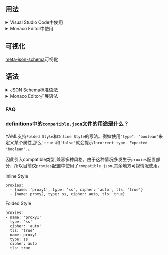 ## 用法

<details>
<summary>Visual Studio Code中使用</summary>

1. 安装YAML语法支持插件`redhat.vscode-yaml`。
2. 在`.vscode`目录下的`settings.json`文件中（如不存在则手动创建），填入以下内容。其中，key为schema文件的地址，value为路径通配符，可根据自身需要自行修改。
   ```json
   {
     "yaml.schemas": {
       "https://fastly.jsdelivr.net/gh/dongchengjie/airport@main/    meta-json-schema.json": "**/*.yaml"
     }
   }
   ```

</details>
<details>
<summary>Monaco Editor中使用</summary>

1.  安装`monaco-editor`（编辑器）和`monaco-yaml`（YAML支持）。

    ```
    npm install monaco-editor
    npm install monaco-yaml
    ```

2.  如果是vite项目，可通过安装插件简化初始化（其他构建工具如`webpack`请参考[monaco-yaml文档](https://github.com/remcohaszing/monaco-yaml?tab=readme-ov-file#using-monaco-webpack-loader-plugin)）。

    1.  安装`vite-plugin-monaco-editor`。

    ```
    npm install vite-plugin-monaco-editor
    ```

    2.  配置`vite.config.ts`。

    ```javascript
    import { defineConfig } from 'vite';
    import monacoEditor from 'vite-plugin-monaco-editor';
    export default defineConfig({
      plugins: [
        monacoEditor({
          languageWorkers: ['editorWorkerService'],
          customWorkers: [
            {
              label: 'yaml',
              entry: 'monaco-yaml/yaml.worker'
            }
          ]
        })
      ]
    });
    ```

    3.  代码中配置schema

    ```javascript
    import * as monaco from 'monaco-editor';
    import { configureMonacoYaml } from 'monaco-yaml';

    configureMonacoYaml(monaco, {
      validate: true,
      enableSchemaRequest: true,
      schemas: [
        {
          uri: 'https://fastly.jsdelivr.net/gh/dongchengjie/airport@main/meta-json-schema.json',
          fileMatch: ['**/*.clash.yaml']
        }
      ]
    });
    ```

</details>

## 可视化

[meta-json-schema](https://dongchengjie.github.io/meta-json-schema/?schema=https://raw.githubusercontent.com/dongchengjie/airport/main/meta-json-schema.json)可视化

## 语法

<details>
<summary>JSON Schema标准语法</summary>

项目使用的JSON Schema版本为[`draft-07`](https://json-schema.org/draft-07/json-schema-release-notes)，语法请参考[JSON Schema Reference](https://json-schema.org/understanding-json-schema/reference)。

</details>

<details>
<summary>Monaco Editor扩展语法</summary>

> Monaco 编辑器是为 VS Code 提供支持的开源代码编辑器，使用下列属性提供更丰富的`Snippet`支持。

```typescript
interface JSONSchema {
  // 自定义Snippet建议(数组)
  defaultSnippets?: {
    label?: string; // 标题
    description?: string; // 描述
    markdownDescription?: string; // 描述(markdown格式)
    body?: any; // 内容
    bodyText?: string; // 内容文本
  }[];
  errorMessage?: string; // 错误信息
  patternErrorMessage?: string; // 格式错误信息(优先级高于errorMessage)
  deprecationMessage?: string; // 过时错误信息
  enumDescriptions?: string[]; // 枚举描述信息(数组)
  markdownEnumDescriptions?: string[]; // 枚举描述信息(markdown格式)
  markdownDescription?: string; // 描述信息(markdown格式)
  doNotSuggest?: boolean; // 不显示建议
  suggestSortText?: string; // 属性值建议排序符(默认为属性名)
  allowComments?: boolean; // 允许注释
  allowTrailingCommas?: boolean; // 允许尾随逗号
}
```

</details>

### FAQ

### definitions中的`compatible.json`文件的用途是什么？

YAML支持`Folded Style`和`Inline Style`的写法。例如使用`"type": "boolean"`来定义某个属性,那么`'true'`和`'false'`就会提示`Incorrect type. Expected "boolean".`。

因此引入compatible类型,兼容多种风格。由于这种情况多发生于`proxies`配置部分，所以目前仅`proxies`配置中使用了`compatible.json`,其余地方可视情况使用。

Inline Style

```
proxies:
  - {name: 'proxy1', type: 'ss', cipher: 'auto', tls: 'true'}
  - {name: proxy2, type: ss, cipher: auto, tls: true}
```

Folded Style

```
proxies:
- name: 'proxy1'
  type: 'ss'
  cipher: 'auto'
  tls: 'true'
- name: proxy1
  type: ss
  cipher: auto
  tls: true
```
